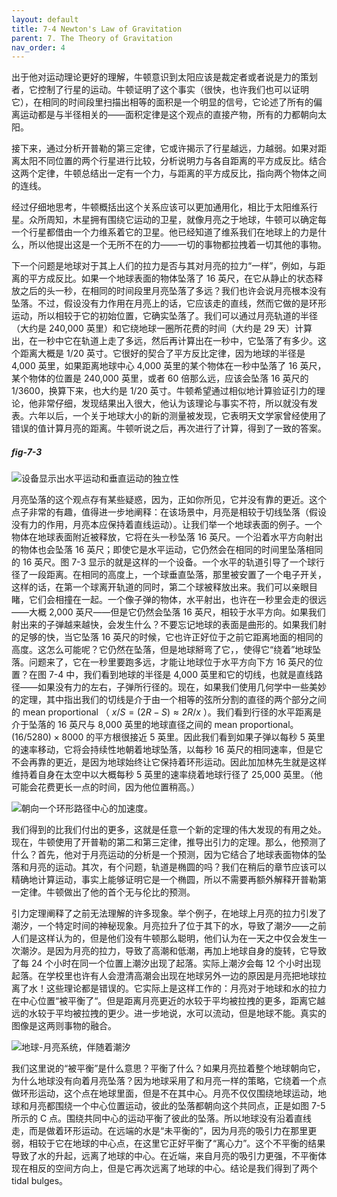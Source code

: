 ```yaml
---
layout: default
title: 7-4 Newton's Law of Gravitation
parent: 7. The Theory of Gravitation
nav_order: 4
---
```

出于他对运动理论更好的理解，牛顿意识到太阳应该是裁定者或者说是力的策划者，它控制了行星的运动。牛顿证明了这个事实（很快，也许我们也可以证明它），在相同的时间段里扫描出相等的面积是一个明显的信号，它论述了所有的偏离运动都是与半径相关的——面积定律是这个观点的直接产物，所有的力都朝向太阳。

接下来，通过分析开普勒的第三定律，它或许揭示了行星越远，力越弱。如果对距离太阳不同位置的两个行星进行比较，分析说明力与各自距离的平方成反比。结合这两个定律，牛顿总结出一定有一个力，与距离的平方成反比，指向两个物体之间的连线。

经过仔细地思考，牛顿概括出这个关系应该可以更加通用化，相比于太阳维系行星。众所周知，木星拥有围绕它运动的卫星，就像月亮之于地球，牛顿可以确定每一个行星都借由一个力维系着它的卫星。他已经知道了维系我们在地球上的力是什么，所以他提出这是一个无所不在的力——一切的事物都拉拽着一切其他的事物。

下一个问题是地球对于其上人们的拉力是否与其对月亮的拉力“一样”，例如，与距离的平方成反比。如果一个地球表面的物体坠落了 16 英尺，在它从静止的状态释放之后的头一秒，在相同的时间段里月亮坠落了多远？我们也许会说月亮根本没有坠落。不过，假设没有力作用在月亮上的话，它应该走的直线，然而它做的是环形运动，所以相较于它的初始位置，它确实坠落了。我们可以通过月亮轨道的半径（大约是 240,000 英里）和它绕地球一圈所花费的时间（大约是 29 天）计算出，在一秒中它在轨道上走了多远，然后再计算出在一秒中，它坠落了有多少。这个距离大概是 $1/20$ 英寸。它很好的契合了平方反比定律，因为地球的半径是 4,000 英里，如果距离地球中心 4,000 英里的某个物体在一秒中坠落了 16 英尺，某个物体的位置是 240,000 英里，或者 60 倍那么远，应该会坠落 16 英尺的 $1/3600$，换算下来，也大约是 $1/20$ 英寸。牛顿希望通过相似地计算验证引力的理论，他非常仔细，发现结果出入很大，他认为该理论与事实不符，所以就没有发表。六年以后，一个关于地球大小的新的测量被发现，它表明天文学家曾经使用了错误的值计算月亮的距离。牛顿听说之后，再次进行了计算，得到了一致的答案。

##### fig-7-3

![设备显示出水平运动和垂直运动的独立性](/assets/volume-1/fig-7-3.png)

月亮坠落的这个观点存有某些疑惑，因为，正如你所见，它并没有靠的更近。这个点子非常的有趣，值得进一步地阐释：在该场景中，月亮是相较于切线坠落（假设没有力的作用，月亮本应保持着直线运动）。让我们举一个地球表面的例子。一个物体在地球表面附近被释放，它将在头一秒坠落 16 英尺。一个沿着水平方向射出的物体也会坠落 16 英尺；即使它是水平运动，它仍然会在相同的时间里坠落相同的 16 英尺。图 7-3 显示的就是这样的一个设备。一个水平的轨道引导了一个球行径了一段距离。在相同的高度上，一个球垂直坠落，那里被安置了一个电子开关，这样的话，在第一个球离开轨道的同时，第二个球被释放出来。我们可以亲眼目睹，它们会相撞在一起。一个像子弹的物体，水平射出，也许在一秒里会走的很远——大概 2,000 英尺——但是它仍然会坠落 16 英尺，相较于水平方向。如果我们射出来的子弹越来越快，会发生什么？不要忘记地球的表面是曲形的。如果我们射的足够的快，当它坠落 16 英尺的时候，它也许正好位于之前它距离地面的相同的高度。这怎么可能呢？它仍然在坠落，但是地球掰弯了它，，使得它“绕着”地球坠落。问题来了，它在一秒里要跑多远，才能让地球位于水平方向下方 16 英尺的位置？在图 7-4 中，我们看到地球的半径是 4,000 英里和它的切线，也就是直线路径——如果没有力的左右，子弹所行径的。现在，如果我们使用几何学中一些美妙的定理，其中指出我们的切线是介于由一个相等的弦所分割的直径的两个部分之间的 mean proportional （ $x/S=(2R-S)\approx{2R/x}$ ）。我们看到行径的水平距离是介于坠落的 16 英尺与 8,000 英里的地球直径之间的 mean proportional。 $(16/5280)\times{8000}$ 的平方根很接近 5 英里。因此我们看到如果子弹以每秒 5 英里的速率移动，它将会持续性地朝着地球坠落，以每秒 16 英尺的相同速率，但是它不会再靠的更近，是因为地球始终让它保持着环形运动。因此加加林先生就是这样维持着自身在太空中以大概每秒 5 英里的速率绕着地球行径了 25,000 英里。（他可能会花费更长一点的时间，因为他位置稍高。）

![朝向一个环形路径中心的加速度。](/assets/volume-1/fig-7-4.png)

我们得到的比我们付出的更多，这就是任意一个新的定理的伟大发现的有用之处。现在，牛顿使用了开普勒的第二和第三定律，推导出引力的定理。那么，他预测了什么？首先，他对于月亮运动的分析是一个预测，因为它结合了地球表面物体的坠落和月亮的运动。其次，有个问题，轨道是椭圆的吗？我们在稍后的章节应该可以精确地计算运动，事实上能够证明它是一个椭圆，所以不需要再额外解释开普勒第一定律。牛顿做出了他的首个无与伦比的预测。

引力定理阐释了之前无法理解的许多现象。举个例子，在地球上月亮的拉力引发了潮汐，一个特定时间的神秘现象。月亮拉升了位于其下的水，导致了潮汐——之前人们是这样认为的，但是他们没有牛顿那么聪明，他们认为在一天之中仅会发生一次潮汐。是因为月亮的拉力，导致了高潮和低潮，再加上地球自身的旋转，它导致了每 24 个小时在同一个位置上潮汐出现了起落。实际上潮汐会每 12 个小时出现起落。在学校里也许有人会澄清高潮会出现在地球另外一边的原因是月亮把地球拉离了水！这些理论都是错误的。它实际上是这样工作的：月亮对于地球和水的拉力在中心位置“被平衡了“。但是距离月亮更近的水较于平均被拉拽的更多，距离它越远的水较于平均被拉拽的更少。进一步地说，水可以流动，但是地球不能。真实的图像是这两则事物的融合。

![地球-月亮系统，伴随着潮汐](/assets/volume-1/fig-7-5.png)

我们这里说的“被平衡”是什么意思？平衡了什么？如果月亮拉着整个地球朝向它，为什么地球没有向着月亮坠落？因为地球采用了和月亮一样的策略，它绕着一个点做环形运动，这个点在地球里面，但是不在其中心。月亮不仅仅围绕地球运动，地球和月亮都围绕一个中心位置运动，彼此的坠落都朝向这个共同点，正是如图 7-5 所示的 C 点。围绕共同中心的运动平衡了彼此的坠落。所以地球没有沿着直线走，而是做着环形运动。在远端的水是“未平衡的”，因为月亮的吸引力在那里更弱，相较于它在地球的中心点，在这里它正好平衡了“离心力”。这个不平衡的结果导致了水的升起，远离了地球的中心。在近端，来自月亮的吸引力更强，不平衡体现在相反的空间方向上，但是它再次远离了地球的中心。结论是我们得到了两个 tidal bulges。
